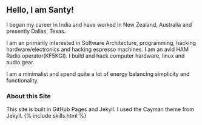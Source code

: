 

## Hello, I am Santy!

I began my career in India and have worked in New Zealand, Australia and presently Dallas, Texas. 

I am an primarily interested in Software Architecture, programming, hacking hardware/electronics and hacking espresso machines. I am an avid HAM Radio operator(KF5KGI). I build and hack computer hardware, linux and audio gear.  

I am a minimalist and spend quite a lot of energy balancing simplicity and functionality. 





### About this Site

This site is built in GitHub Pages and Jekyll. I used the Cayman theme from Jekyll.
{% include skills.html %}
